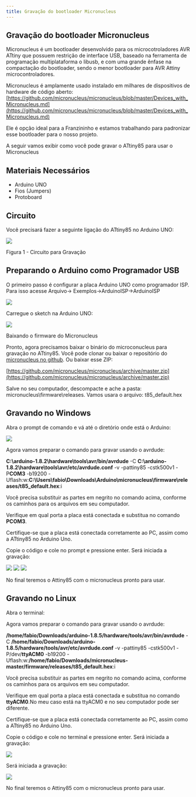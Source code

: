 ```yaml
---
title: Gravação do bootloader Micronucleus
---
```


## Gravação do bootloader Micronucleus


Micronucleus é um bootloader desenvolvido para os microcotroladores AVR ATtiny que possuem restrição de interface USB, baseado na ferramenta de programação multiplataforma o libusb, e com uma grande ênfase na compactação do bootloader, sendo o menor bootloader para AVR Attiny microcontroladores.

  

Micronucleus é amplamente usado instalado em milhares de dispositivos de hardware de código aberto:  
[https://github.com/micronucleus/micronucleus/blob/master/Devices_with_Micronucleus.md](https://github.com/micronucleus/micronucleus/blob/master/Devices_with_Micronucleus.md)

  
  

Ele é opção ideal para a Franzininho e estamos trabalhando para padronizar esse bootloader para o nosso projeto.

  

A seguir vamos exibir como você pode gravar o ATtiny85 para usar o Micronucleus

  
  

## Materiais Necessários

  

 - Arduino UNO
 - Fios (Jumpers)
 - Protoboard

  

## Circuito

  

Você precisará fazer a seguinte ligação do ATtiny85 no Arduino UNO:

  

![](./image8.png) 
  

Figura 1 - Circuito para Gravação

  
  

## Preparando o Arduino como Programador USB

  

O primeiro passo é configurar a placa Arduino UNO como programador ISP. Para isso acesse Arquivo-> Exemplos->ArduinoISP->ArduinoISP

  

![](./image7.png) 

  
  

Carregue o sketch na Arduino UNO:

![](./image6.png) 
  
  
  

Baixando o firmware do Micronucleus

  

Pronto, agora precisamos baixar o binário do microconucleus para gravação no ATtiny85. Você pode clonar ou baixar o repositório do [micronucleus no github](https://github.com/micronucleus/micronucleus). Ou baixar esse ZIP:

  

[https://github.com/micronucleus/micronucleus/archive/master.zip](https://github.com/micronucleus/micronucleus/archive/master.zip)

  

Salve no seu computador, descompacte e ache a pasta: micronucleus\firmware\releases. Vamos usara o arquivo: t85_default.hex

  
  

## Gravando no Windows

  

Abra o prompt de comando e vá até o diretório onde está o Arduino:

  ![](./image9.png) 
  

Agora vamos preparar o comando para gravar usando o avrdude:
  
  

**C:\arduino-1.8.2\hardware\tools\avr/bin/avrdude** -C **C:\arduino-1.8.2\hardware\tools\avr/etc/avrdude.conf** -v -pattiny85 -cstk500v1 -P**COM3** -b19200 -Uflash:w:**C:\Users\fabio\Downloads\Arduino\micronucleus\firmware\releases/t85_default.hex**:i
  

Você precisa substituir as partes em negrito no comando acima, conforme os caminhos para os arquivos em seu computador.

  

Verifique em qual porta a placa está conectada e substitua no comando **PCOM3**.

  

Certifique-se que a placa está conectada corretamente ao PC, assim como a ATtiny85 no Arduino Uno.

  

Copie o código e cole no prompt e pressione enter. Será iniciada a gravação:

   ![](./image1.png) 
   ![](./image4.png) 
   ![](./image5.png) 
  

No final teremos o Attiny85 com o micronucleus pronto para usar.

  

## Gravando no Linux

  
  

Abra o terminal:

  
  
  

Agora vamos preparar o comando para gravar usando o avrdude:

**/home/fabio/Downloads/arduino-1.8.5/hardware/tools/avr/bin/avrdude** -C **/home/fabio/Downloads/arduino-1.8.5/hardware/tools/avr/etc/avrdude.conf** -v -pattiny85 -cstk500v1 -P/dev/**ttyACM0** -b19200 -Uflash:w:**/home/fabio/Downloads/micronucleus-master/firmware/releases/t85_default.hex**:i

  
  

Você precisa substituir as partes em negrito no comando acima, conforme os caminhos para os arquivos em seu computador.

  

Verifique em qual porta a placa está conectada e substitua no comando **ttyACM0**.No meu caso está na ttyACM0 e no seu computador pode ser diferente.

  

Certifique-se que a placa está conectada corretamente ao PC, assim como a ATtiny85 no Arduino Uno.

  

Copie o código e cole no terminal e pressione enter. Será iniciada a gravação:

  
  
  ![](./image2.png) 


  

Será iniciada a gravação:

   ![](./image3.png) 
  

No final teremos o Attiny85 com o micronucleus pronto para usar.